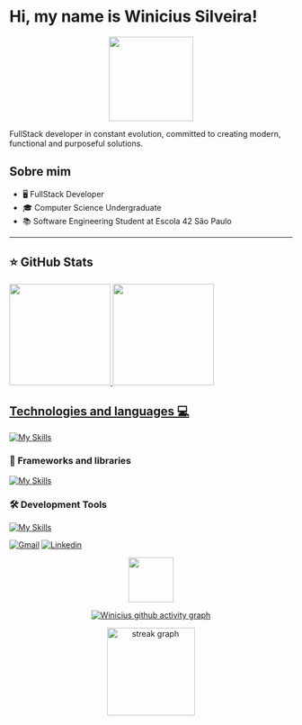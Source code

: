 # Hi, my name is Winicius Silveira!

<div align="center">
  <img height="150" src="https://media.giphy.com/media/M9gbBd9nbDrOTu1Mqx/giphy.gif"  />
</div>

<p align="left">
  FullStack developer in constant evolution, committed to creating modern, functional and purposeful solutions. <br>
</p>

## Sobre mim

- 🖥️ FullStack Developer
- 🎓 Computer Science Undergraduate
- 📚 Software Engineering Student at Escola 42 São Paulo

---

## ⭐ GitHub Stats

<a href="https://github.com/winisc">
  <img height="180em" src="https://github-readme-stats.vercel.app/api?username=winisc&show_icons=true&theme=dark&include_all_commits=true&count_private=true"/>
  <img height="180em" src="https://github-readme-stats.vercel.app/api/top-langs/?username=winisc&layout=compact&langs_count=6&theme=dark"/>

## Technologies and languages 💻

[![My Skills](https://skillicons.dev/icons?i=html,css,js,c,lua,unity,docker)](https://skillicons.dev)

### 🚀 Frameworks and libraries

[![My Skills](https://skillicons.dev/icons?i=react,nodejs,vite,tailwind,mysql,postgres)](https://skillicons.dev)

### 🛠️ Development Tools

[![My Skills](https://skillicons.dev/icons?i=git,github,figma,vscode,postman)](https://skillicons.dev)

<p align="left">
  <a href="https://mail.google.com/mail/?view=cm&fs=1&to=winicius.silveira@gmail.com" title="Gmail">
  <img src="https://img.shields.io/badge/-Gmail-FF0000?style=flat-square&labelColor=FF0000&logo=gmail&logoColor=white&link=LINK-DO-SEU-GMAIL" alt="Gmail"/></a>
  <a href="https://www.linkedin.com/in/winicius-silveira//" title="LinkedIn">
  <img src="https://img.shields.io/badge/-Linkedin-0e76a8?style=flat-square&logo=Linkedin&logoColor=white&link=LINK-DO-SEU-LINKEDIN" alt="Linkedin"/></a>
  <!-- <a href="" title="Youtube">
  <img src="https://img.shields.io/badge/-Youtube-FF0000?style=flat-square&labelColor=FF0000&logo=youtube&logoColor=white&link=LINK-DO-SEU-INSTAGRAM" alt="Youtube"/></a> -->
</p>

<div align="center">
  <img src="https://visitor-badge.laobi.icu/badge?page_id=winisc.winisc&left_color=gray&right_color=blue" width="80" />
</div>

<div align="center">
  
[![Winicius github activity graph](https://github-readme-activity-graph.vercel.app/graph?username=winisc&theme=github-compact)](https://github.com/ashutosh00710/github-readme-activity-graph)

<img src="https://streak-stats.demolab.com?user=winisc&locale=en&mode=weekly&theme=dark&hide_border=false&border_radius=5&date_format=M%20j%5B,%20Y%5D" height="156" alt="streak graph"  /> <br/>
